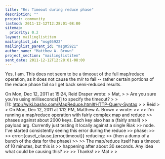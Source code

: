 ```yaml
---
title: "Re: Timeout during reduce phase"
description: ""
project: community
lastmod: 2011-12-12T12:28:01-08:00
sitemap:
  priority: 0.2
layout: mailinglistitem
mailinglist_id: "msg05922"
mailinglist_parent_id: "msg05921"
author_name: "Matthew A. Brown"
project_section: "mailinglistitem"
sent_date: 2011-12-12T12:28:01-08:00
---
```



Yes, I am. This does not seem to be a timeout of the full map/reduce
operation, as it does not cause the m/r to fail -- rather certain
portions of the reduce phase fail so I get back semi-reduced results.

On Mon, Dec 12, 2011 at 15:24, Reid Draper  wrote:
&gt; Mat,
&gt;
&gt; Are you sure you're using milliseconds[1] to specify the timeout?
&gt;
&gt; [1]: http://wiki.basho.com/MapReduce.html#HTTP-Query-Syntax
&gt;
&gt; Reid
&gt;
&gt; On Mon, Dec 12, 2011 at 1:12 PM, Matthew A. Brown 
&gt; wrote:
&gt;&gt;
&gt;&gt; I'm running a map/reduce operation with fairly complex map and reduce
&gt;&gt; phases against about 2000 keys. Each key also has a (fairly small)
&gt;&gt; payload arg. Currently just testing it locally against a single Riak
&gt;&gt; node. I've started consistently seeing this error during the reduce
&gt;&gt; phase:
&gt;&gt;
&gt;&gt; error:{case\\_clause,{error,timeout}} reducing:
&gt;&gt; (then a dump of a bunch of the data for the phase)
&gt;&gt;
&gt;&gt; The map/reduce itself has a timeout of 10 minutes, but this is
&gt;&gt; happening after about 30 seconds. Any idea what could be causing this?
&gt;&gt;
&gt;&gt; Thanks!
&gt;&gt; Mat
&gt;
&gt;

